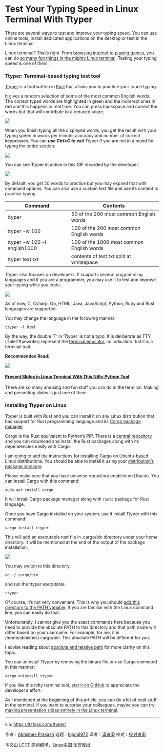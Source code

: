 [#]: subject: (Test Your Typing Speed in Linux Terminal With Ttyper)
[#]: via: (https://itsfoss.com/ttyper/)
[#]: author: (Abhishek Prakash https://itsfoss.com/author/abhishek/)
[#]: collector: (lujun9972)
[#]: translator: ( )
[#]: reviewer: ( )
[#]: publisher: ( )
[#]: url: ( )

Test Your Typing Speed in Linux Terminal With Ttyper
======

There are several ways to test and improve your typing speed. You can use online tools, install dedicated applications on the desktop or test in the Linux terminal.

Linux terminal? That’s right. From [browsing internet][1] to [playing games][2], you can do [so many fun things in the mighty Linux terminal][3]. Testing your typing speed is one of them.

### Ttyper: Terminal-based typing test tool

[Ttyper][4] is a tool written in [Rust][5] that allows you to practice your touch typing.

It gives a random selection of some of the most common English words. The correct typed words are highlighted in green and the incorrect ones in red and this happens in real time. You can press backspace and correct the words but that will contribute to a reduced score.

![][6]

When you finish typing all the displayed words, you get the result with your typing speed in words per minute, accuracy and number of correct keypresses. You can _**use Ctrl+C to exit**_ Ttyper if you are not in a mood for typing the entire section.

![][7]

You can see Ttyper in action in this GIF recorded by the developer.

![][8]

By default, you get 50 words to practice but you may expand that with command options. You can also use a custom text file and use its content to practice typing.

Command | Contents
---|---
ttyper | 50 of the 200 most common English words
ttyper -w 100 | 100 of the 200 most common English words
ttyper -w 100 -l english1000 | 100 of the 1000 most common English words
ttyper text.txt | contents of test.txt split at whitespace

Ttyper also focuses on developers. It supports several programming languages and if you are a programmer, you may use it to test and improve your typing while you code.

![][9]

As of now, C, Csharp, Go, HTML, Java, JavaScript, Python, Ruby and Rust languages are supported.

You may change the language in the following manner:

```
ttyper -l html
```

By the way, the double ‘T’ in ‘Ttyper’ is not a typo. It is deliberate as TTY (**T**ele**TY**pewriter) represent the [terminal emulator][10], an indication that it is a terminal tool.

**Recommended Read:**

![][11]

#### [Present Slides in Linux Terminal With This Nifty Python Tool][12]

There are so many amusing and fun stuff you can do in the terminal. Making and presenting slides is just one of them.

### Installing Ttyper on Linux

Ttyper is built with Rust and you can install it on any Linux distribution that has support for Rust programming language and its [Cargo package manager][13].

Cargo is the Rust equivalent to Python’s PIP. There is a [central repository][14] and you can download and install the Rust packages along with its dependencies easily with Cargo.

I am going to add the instructions for installing Cargo on Ubuntu-based Linux distributions. You should be able to install it using your [distribution’s package manager][15].

Please make sure that you have universe repository enabled on Ubuntu. You can install Cargo with this command:

```
sudo apt install cargo
```

It will install Cargo package manager along with `rustc` package for Rust language.

Once you have Cargo installed on your system, use it install Ttyper with this command:

```
cargo install ttyper
```

This will add an executable rust file in .cargo/bin directory under your home directory. It will be mentioned at the end of the output of the package installation.

![][16]

You may switch to this directory:

```
cd ~/.cargo/bin
```

and run the ttyper executable:

```
ttyper
```

Of course, it’s not very convenient. This is why you should [add this directory to the PATH variable][17]. If you are familiar with the Linux command line, you can easily do that.

Unfortunately, I cannot give you the exact commands here because you need to provide the absolute PATH to this directory and that path name will differ based on your username. For example, for me, it is /home/abhishek/.cargo/bin. This absolute PATH will be different for you.

I advise reading about [absolute and relative path][18] for more clarity on this topic.

You can uninstall Ttyper by removing the binary file or use Cargo command in this manner:

```
cargo uninstall ttyper
```

If you like this nifty terminal tool, [star it on GitHub][4] to appreciate the developer’s effort.

As I mentioned at the beginning of this article, you can do a lot of cool stuff in the terminal. If you want to surprise your colleagues, maybe you can try [making presentation slides entirely in the Linux terminal][12].

--------------------------------------------------------------------------------

via: https://itsfoss.com/ttyper/

作者：[Abhishek Prakash][a]
选题：[lujun9972][b]
译者：[译者ID](https://github.com/译者ID)
校对：[校对者ID](https://github.com/校对者ID)

本文由 [LCTT](https://github.com/LCTT/TranslateProject) 原创编译，[Linux中国](https://linux.cn/) 荣誉推出

[a]: https://itsfoss.com/author/abhishek/
[b]: https://github.com/lujun9972
[1]: https://itsfoss.com/terminal-web-browsers/
[2]: https://itsfoss.com/best-command-line-games-linux/
[3]: https://itsfoss.com/funny-linux-commands/
[4]: https://github.com/max-niederman/ttyper
[5]: https://www.rust-lang.org/
[6]: https://i0.wp.com/itsfoss.com/wp-content/uploads/2021/05/ttyper-typing-speed-test-linux.png?resize=800%2C441&ssl=1
[7]: https://i1.wp.com/itsfoss.com/wp-content/uploads/2021/05/ttyper-typing-test-result.png?resize=800%2C547&ssl=1
[8]: https://i0.wp.com/itsfoss.com/wp-content/uploads/2021/05/ttyper.gif?resize=800%2C498&ssl=1
[9]: https://i2.wp.com/itsfoss.com/wp-content/uploads/2021/05/ttyper-typing-test-html.png?resize=800%2C441&ssl=1
[10]: https://itsfoss.com/linux-terminal-emulators/
[11]: https://i0.wp.com/itsfoss.com/wp-content/uploads/2020/09/linux-terminal-presentation.jpg?fit=800%2C450&ssl=1
[12]: https://itsfoss.com/presentation-linux-terminal/
[13]: https://doc.rust-lang.org/cargo/index.html
[14]: https://crates.io/
[15]: https://itsfoss.com/package-manager/
[16]: https://i1.wp.com/itsfoss.com/wp-content/uploads/2021/05/installing-ttyper-linux.png?resize=800%2C399&ssl=1
[17]: https://itsfoss.com/add-directory-to-path-linux/
[18]: https://linuxhandbook.com/absolute-vs-relative-path/
